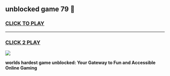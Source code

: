 
## unblocked game 79 👋
<h3>
<a href="https://premium.freeplayer.one?title=unblocked_game_79&ref=13F">CLICK TO PLAY</a></h3>
<hr>

<h3>
<a href="https://premium.freeplayer.one?title=unblocked_game_79&ref=13F">CLICK 2 PLAY</a>
  
</h3>

<a href="https://premium.freeplayer.one?title=unblocked_game_79&ref=12F/"><img src="https://clearcache.store/games.png"></a>


**worlds hardest game unblocked: Your Gateway to Fun and Accessible Online Gaming**
